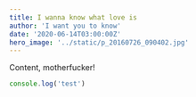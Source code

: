 ```yaml
---
title: I wanna know what love is
author: 'I want you to know'
date: '2020-06-14T03:00:00Z'
hero_image: '../static/p_20160726_090402.jpg'
---
```


Content, motherfucker!

```js
console.log('test')
```
